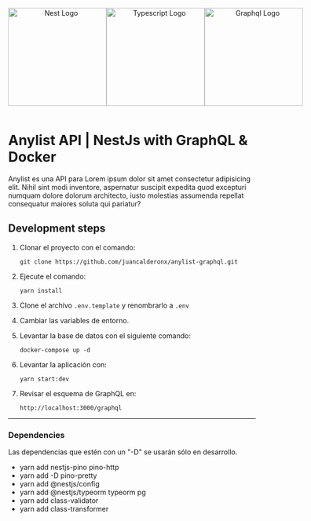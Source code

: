 <div style="display: flex !important; justify-content: space-around !important; align-items: center !important;">
  <p align="center">
    <a href="http://nestjs.com/" target="blank"><img src="https://nestjs.com/img/logo-small.svg" width="200" alt="Nest Logo" /></a>
  </p>
  <p align="center">
    <a href="https://graphql.org/" target="blank"><img src="https://upload.wikimedia.org/wikipedia/commons/thumb/4/4c/Typescript_logo_2020.svg/512px-Typescript_logo_2020.svg.png?20221110153201" width="200" alt="Typescript Logo" /></a>
  </p>
  <p align="center">
    <a href="https://graphql.org/" target="blank"><img src="https://upload.wikimedia.org/wikipedia/commons/thumb/1/17/GraphQL_Logo.svg/512px-GraphQL_Logo.svg.png?20161105194737" width="200" alt="Graphql Logo" /></a>
  </p>
</div>

# Anylist API | NestJs with GraphQL & Docker
Anylist es una API para Lorem ipsum dolor sit amet consectetur adipisicing elit. Nihil sint modi inventore, aspernatur suscipit expedita quod excepturi numquam dolore dolorum architecto, iusto molestias assumenda repellat consequatur maiores soluta qui pariatur?

## Development steps

1. Clonar el proyecto con el comando:
    ```
    git clone https://github.com/juancalderonx/anylist-graphql.git
    ```  

2. Ejecute el comando:
    ```
    yarn install
    ```

3. Clone el archivo ```.env.template``` y renombrarlo a ```.env```

4. Cambiar las variables de entorno.

5. Levantar la base de datos con el siguiente comando:
   
    ```
    docker-compose up -d
    ``` 

6. Levantar la aplicación con:
   
    ```
    yarn start:dev
    ``` 

7. Revisar el esquema de GraphQL en:
    ```
    http://localhost:3000/graphql
    ```

---

### Dependencies
Las dependencias que estén con un "-D" se usarán sólo en desarrollo.

- yarn add nestjs-pino pino-http
- yarn add -D pino-pretty
- yarn add @nestjs/config
- yarn add @nestjs/typeorm typeorm pg
- yarn add class-validator
- yarn add  class-transformer

